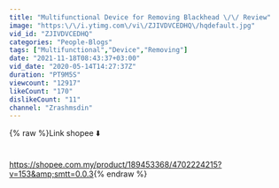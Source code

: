 ```yaml
---
title: "Multifunctional Device for Removing Blackhead \/\/ Review"
image: "https:\/\/i.ytimg.com\/vi\/ZJIVDVCEDHQ\/hqdefault.jpg"
vid_id: "ZJIVDVCEDHQ"
categories: "People-Blogs"
tags: ["Multifunctional","Device","Removing"]
date: "2021-11-18T08:43:37+03:00"
vid_date: "2020-05-14T14:27:37Z"
duration: "PT9M5S"
viewcount: "12917"
likeCount: "170"
dislikeCount: "11"
channel: "Zrashmsdin"
---
```

{% raw %}Link shopee ⬇️<br /><br /><br /><a rel="nofollow" target="blank" href="https://shopee.com.my/product/189453368/4702224215?v=153&amp;smtt=0.0.3">https://shopee.com.my/product/189453368/4702224215?v=153&amp;smtt=0.0.3</a>{% endraw %}
